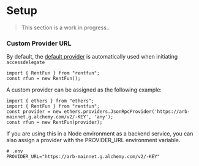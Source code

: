 # Setup

> This section is a work in progress..

### Custom Provider URL

By default, the [default provider](https://docs.ethers.org/v5/api/providers/#providers-getDefaultProvider) is automatically used when initiating `accessdelegate`
```
import { RentFun } from "rentfun";
const rfun = new RentFun();
```

A custom provider can be assigned as the following example:
```
import { ethers } from "ethers";
import { RentFun } from "rentfun";
const provider = new ethers.providers.JsonRpcProvider('https://arb-mainnet.g.alchemy.com/v2/-KEY', 'any');
const rfun = new RentFun(provider);
```

If you are using this in a Node environment as a backend service, you can also assign a provider with the PROVIDER_URL environment variable.
```
# .env
PROVIDER_URL="https://arb-mainnet.g.alchemy.com/v2/-KEY"
```
